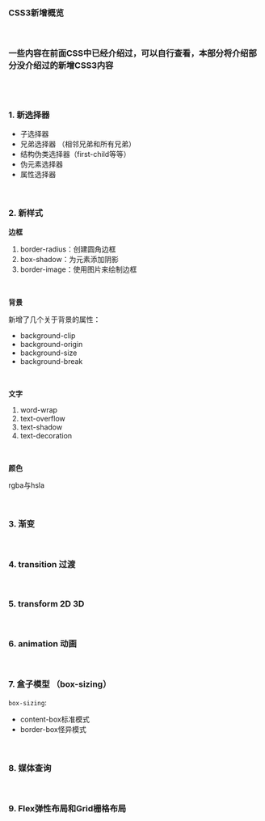 ### CSS3新增概览

<br>

### 一些内容在前面CSS中已经介绍过，可以自行查看，本部分将介绍部分没介绍过的新增CSS3内容

<br>

<br>

### 1. 新选择器

- 子选择器
- 兄弟选择器 （相邻兄弟和所有兄弟）
- 结构伪类选择器（first-child等等）
- 伪元素选择器
- 属性选择器

<br>



### 2. 新样式

**边框**

1. border-radius：创建圆角边框
2. box-shadow：为元素添加阴影
3. border-image：使用图片来绘制边框

<br>

**背景**

新增了几个关于背景的属性：

- background-clip
- background-origin
- background-size
- background-break

<br>

**文字**

1. word-wrap
2. text-overflow
3. text-shadow
4. text-decoration

<br>

**颜色**

rgba与hsla

<br>

### 3. 渐变

<br>

### 4. transition 过渡

<br>

### 5. transform 2D 3D

<br>

### 6. animation 动画

<br>

### 7. 盒子模型 （box-sizing）

```box-sizing```:

- content-box标准模式
- border-box怪异模式

<br>

### 8. 媒体查询

<br>

### 9. Flex弹性布局和Grid栅格布局

